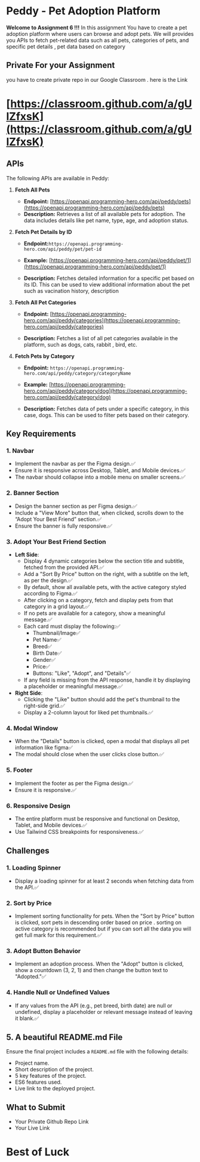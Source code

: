# Peddy - Pet Adoption Platform

**Welcome to Assignment 6 !!!**
In this assignment You have to create a pet adoption platform where users can browse and adopt pets. We will provides you APIs to fetch pet-related data such as all pets, categories of pets, and specific pet details , pet data based on category

## Private For your Assignment

you have to create private repo in our Google Classroom . here is the Link

# [https://classroom.github.com/a/gUlZfxsK](https://classroom.github.com/a/gUlZfxsK)

## APIs

The following APIs are available in Peddy:

1. **Fetch All Pets**

   - **Endpoint:** [https://openapi.programming-hero.com/api/peddy/pets](https://openapi.programming-hero.com/api/peddy/pets)
   - **Description:** Retrieves a list of all available pets for adoption. The data includes details like pet name, type, age, and adoption status.

2. **Fetch Pet Details by ID**

   - **Endpoint:**`https://openapi.programming-hero.com/api/peddy/pet/pet-id`

   - **Example:** [https://openapi.programming-hero.com/api/peddy/pet/1](https://openapi.programming-hero.com/api/peddy/pet/1)
   - **Description:** Fetches detailed information for a specific pet based on its ID. This can be used to view additional information about the pet such as vacination history, description

3. **Fetch All Pet Categories**

   - **Endpoint:** [https://openapi.programming-hero.com/api/peddy/categories](https://openapi.programming-hero.com/api/peddy/categories)

   - **Description:** Fetches a list of all pet categories available in the platform, such as dogs, cats, rabbit , bird, etc.

4. **Fetch Pets by Category**

   - **Endpoint:** `https://openapi.programming-hero.com/api/peddy/category/categoryName`
   - **Example:** [https://openapi.programming-hero.com/api/peddy/category/dog](https://openapi.programming-hero.com/api/peddy/category/dog)

   - **Description:** Fetches data of pets under a specific category, in this case, dogs. This can be used to filter pets based on their category.

## Key Requirements

### 1. **Navbar**

- Implement the navbar as per the Figma design.✅
- Ensure it is responsive across Desktop, Tablet, and Mobile devices.✅
- The navbar should collapse into a mobile menu on smaller screens.✅

### 2. **Banner Section**

- Design the banner section as per Figma design.✅
- Include a "View More" button that, when clicked, scrolls down to the “Adopt Your Best Friend” section.✅
- Ensure the banner is fully responsive.✅

### 3. **Adopt Your Best Friend Section**

- **Left Side**:
  - Display 4 dynamic categories below the section title and subtitle, fetched from the provided API.✅
  - Add a "Sort By Price" button on the right, with a subtitle on the left, as per the design.✅
  - By default, show all available pets, with the active category styled according to Figma.✅
  - After clicking on a category, fetch and display pets from that category in a grid layout.✅
  - If no pets are available for a category, show a meaningful message.✅
  - Each card must display the following:✅
    - Thumbnail/Image✅
    - Pet Name✅
    - Breed✅
    - Birth Date✅
    - Gender✅
    - Price✅
    - Buttons: "Like", "Adopt", and "Details"✅
  - If any field is missing from the API response, handle it by displaying a placeholder or meaningful message.✅
- **Right Side**:
  - Clicking the "Like" button should add the pet's thumbnail to the right-side grid.✅
  - Display a 2-column layout for liked pet thumbnails.✅

### 4. **Modal Window**

- When the "Details" button is clicked, open a modal that displays all pet information like figma✅
- The modal should close when the user clicks close button.✅

### 5. **Footer**

- Implement the footer as per the Figma design.✅
- Ensure it is responsive.✅

### 6. **Responsive Design**

- The entire platform must be responsive and functional on Desktop, Tablet, and Mobile devices.✅
- Use Tailwind CSS breakpoints for responsiveness.✅

## Challenges

### 1. **Loading Spinner**

- Display a loading spinner for at least 2 seconds when fetching data from the API.✅

### 2. **Sort by Price**

- Implement sorting functionality for pets. When the "Sort by Price" button is clicked, sort pets in descending order based on price . sorting on active category is recommended but if you can sort all the data you will get full mark for this requirement.✅

### 3. **Adopt Button Behavior**

- Implement an adoption process. When the "Adopt" button is clicked, show a countdown (3, 2, 1) and then change the button text to "Adopted."✅

### 4. **Handle Null or Undefined Values**

- If any values from the API (e.g., pet breed, birth date) are null or undefined, display a placeholder or relevant message instead of leaving it blank.✅

## 5. A beautiful README.md File

Ensure the final project includes a `README.md` file with the following details:

- Project name.
- Short description of the project.
- 5 key features of the project.
- ES6 features used.
- Live link to the deployed project.

## What to Submit

- Your Private Github Repo Link
- Your Live Link

# Best of Luck